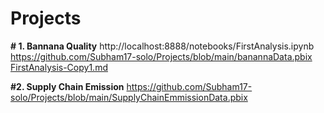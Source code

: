 # Projects
**# 1. Bannana Quality**
http://localhost:8888/notebooks/FirstAnalysis.ipynb
https://github.com/Subham17-solo/Projects/blob/main/banannaData.pbix
[FirstAnalysis-Copy1.md](https://github.com/Subham17-solo/Projects/files/15137918/FirstAnalysis-Copy1.md)

**#2. Supply Chain Emission**
https://github.com/Subham17-solo/Projects/blob/main/SupplyChainEmmissionData.pbix
